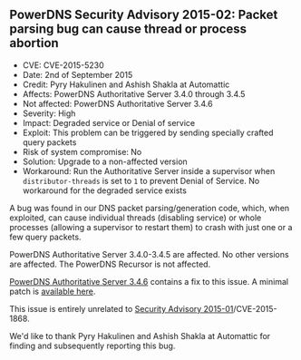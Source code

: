 ## PowerDNS Security Advisory 2015-02: Packet parsing bug can cause thread or process abortion

* CVE: CVE-2015-5230
* Date: 2nd of September 2015
* Credit: Pyry Hakulinen and Ashish Shakla at Automattic
* Affects: PowerDNS Authoritative Server 3.4.0 through 3.4.5
* Not affected: PowerDNS Authoritative Server 3.4.6
* Severity: High
* Impact: Degraded service or Denial of service
* Exploit: This problem can be triggered by sending specially crafted query packets
* Risk of system compromise: No
* Solution: Upgrade to a non-affected version
* Workaround: Run the Authoritative Server inside a supervisor when
  `distributor-threads`  is set to `1` to prevent Denial of Service.
  No workaround for the degraded service exists

A bug was found in our DNS packet parsing/generation code, which, when exploited,
can cause individual threads (disabling service) or whole processes (allowing a
supervisor to restart them) to crash with just one or a few query packets.

PowerDNS Authoritative Server 3.4.0-3.4.5 are affected. No other versions are
affected. The PowerDNS Recursor is not affected.

[PowerDNS Authoritative Server 3.4.6](../changelog.md#powerdns-authoritative-server-346)
contains a fix to this issue. A minimal patch is [available here](https://downloads.powerdns.com/patches/2015-02/).

This issue is entirely unrelated to [Security Advisory 2015-01](powerdns-advisory-2015-01.md)/CVE-2015-1868.

We'd like to thank Pyry Hakulinen and Ashish Shakla at Automattic for finding and
subsequently reporting this bug.
